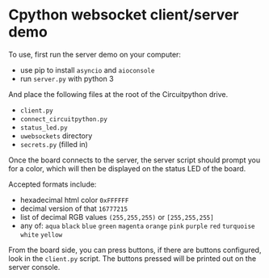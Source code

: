 # Cpython websocket client/server demo

To use, first run the server demo on your computer:

-	use pip to install `asyncio` and `aioconsole`
-	run `server.py` with python 3

And place the following files at the root of the Circuitpython drive.

-	`client.py`
-	`connect_circuitpython.py`
-	`status_led.py`
-	`uwebsockets` directory
-	`secrets.py` (filled in)

Once the board connects to the server, the server script should prompt you for a color, which will then be displayed on the status LED of the board.

Accepted formats include:

-	hexadecimal html color `0xFFFFFF`
-	decimal version of that `16777215`
-	list of decimal RGB values `(255,255,255)` or `[255,255,255]`
-	any of: `aqua` `black` `blue` `green` `magenta` `orange` `pink` `purple` `red` `turquoise` `white` `yellow`

From the board side, you can press buttons, if there are buttons configured, look in the `client.py` script. The buttons pressed will be printed out on the server console.
